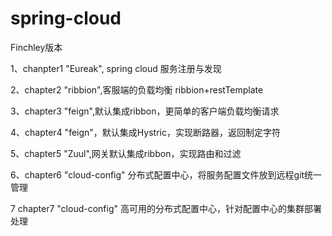 # spring-cloud
Finchley版本

1、chanpter1  "Eureak", spring cloud 服务注册与发现

2、chapter2   "ribbion",客服端的负载均衡 ribbion+restTemplate

3、chapter3   "feign",默认集成ribbon，更简单的客户端负载均衡请求

4、chapter4   "feign"，默认集成Hystric，实现断路器，返回制定字符

5、chapter5   "Zuul",网关默认集成ribbon，实现路由和过滤

6、chapter6   "cloud-config"  分布式配置中心，将服务配置文件放到远程git统一管理

7 chapter7    "cloud-config" 高可用的分布式配置中心，针对配置中心的集群部署处理
